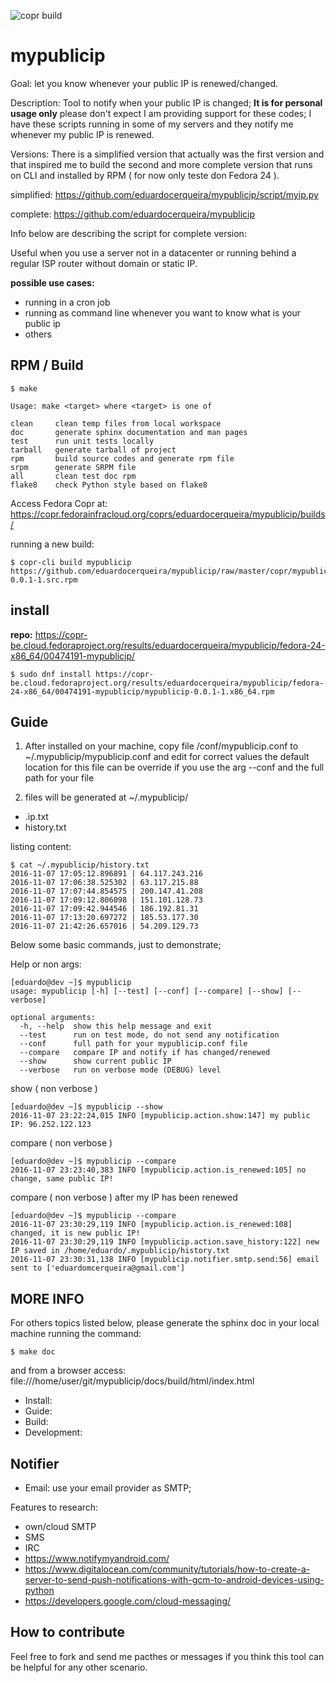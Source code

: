 ![copr build](https://copr.fedorainfracloud.org/coprs/eduardocerqueira/mypublicip/package/mypublicip/status_image/last_build.png)

# mypublicip

Goal: let you know whenever your public IP is renewed/changed.

Description: Tool to notify when your public IP is changed; **It is for personal usage only** please don't expect I am providing support for these codes; I have these scripts running in some of my servers and they notify me whenever my public IP is renewed.

Versions: There is a simplified version that actually was the first version and that inspired me to build the second and more complete version
that runs on CLI and installed by RPM ( for now only teste don Fedora 24 ).

simplified: https://github.com/eduardocerqueira/mypublicip/script/myip.py

complete: https://github.com/eduardocerqueira/mypublicip

Info below are describing the script for complete version:

Useful when you use a server not in a datacenter or running behind a regular ISP router without domain or static IP.

**possible use cases:**

* running in a cron job
* running as command line whenever you want to know what is your public ip
* others


## RPM / Build

	$ make

	Usage: make <target> where <target> is one of

	clean     clean temp files from local workspace
	doc       generate sphinx documentation and man pages
	test      run unit tests locally
	tarball   generate tarball of project
	rpm       build source codes and generate rpm file
	srpm      generate SRPM file
	all       clean test doc rpm
	flake8    check Python style based on flake8


Access Fedora Copr at: https://copr.fedorainfracloud.org/coprs/eduardocerqueira/mypublicip/builds/

running a new build:

	$ copr-cli build mypublicip https://github.com/eduardocerqueira/mypublicip/raw/master/copr/mypublicip-0.0.1-1.src.rpm


## install

**repo:** https://copr-be.cloud.fedoraproject.org/results/eduardocerqueira/mypublicip/fedora-24-x86_64/00474191-mypublicip/

	$ sudo dnf install https://copr-be.cloud.fedoraproject.org/results/eduardocerqueira/mypublicip/fedora-24-x86_64/00474191-mypublicip/mypublicip-0.0.1-1.x86_64.rpm


## Guide

1. After installed on your machine, copy file /conf/mypublicip.conf to ~/.mypublicip/mypublicip.conf and edit for correct values
the default location for this file can be override if you use the arg --conf and the full path for your file

2. files will be generated at ~/.mypublicip/
 * .ip.txt
 * history.txt

listing content:

	$ cat ~/.mypublicip/history.txt
	2016-11-07 17:05:12.896891 | 64.117.243.216
	2016-11-07 17:06:38.525302 | 63.117.215.88
	2016-11-07 17:07:44.854575 | 200.147.41.208
	2016-11-07 17:09:12.806098 | 151.101.128.73
	2016-11-07 17:09:42.944546 | 186.192.81.31
	2016-11-07 17:13:20.697272 | 185.53.177.30
	2016-11-07 21:42:26.657016 | 54.209.129.73


Below some basic commands, just to demonstrate;

Help or non args:

	[eduardo@dev ~]$ mypublicip
	usage: mypublicip [-h] [--test] [--conf] [--compare] [--show] [--verbose]

	optional arguments:
	  -h, --help  show this help message and exit
	  --test      run on test mode, do not send any notification
	  --conf      full path for your mypublicip.conf file
	  --compare   compare IP and notify if has changed/renewed
	  --show      show current public IP
	  --verbose   run on verbose mode (DEBUG) level

show ( non verbose )

	[eduardo@dev ~]$ mypublicip --show
	2016-11-07 23:22:24,015 INFO [mypublicip.action.show:147] my public IP: 96.252.122.123

compare ( non verbose )

	[eduardo@dev ~]$ mypublicip --compare
	2016-11-07 23:23:40,383 INFO [mypublicip.action.is_renewed:105] no change, same public IP!

compare ( non verbose ) after my IP has been renewed

	[eduardo@dev ~]$ mypublicip --compare
	2016-11-07 23:30:29,119 INFO [mypublicip.action.is_renewed:108] changed, it is new public IP!
	2016-11-07 23:30:29,119 INFO [mypublicip.action.save_history:122] new IP saved in /home/eduardo/.mypublicip/history.txt
	2016-11-07 23:30:31,138 INFO [mypublicip.notifier.smtp.send:56] email sent to ['eduardomcerqueira@gmail.com']



## MORE INFO

For others topics listed below, please generate the sphinx doc in your local machine running the command:

	$ make doc

and from a browser access: file:///home/user/git/mypublicip/docs/build/html/index.html

* Install:
* Guide:
* Build:
* Development:


## Notifier

 * Email: use your email provider as SMTP;

Features to research:

 * own/cloud SMTP
 * SMS
 * IRC
 * https://www.notifymyandroid.com/
 * https://www.digitalocean.com/community/tutorials/how-to-create-a-server-to-send-push-notifications-with-gcm-to-android-devices-using-python
 * https://developers.google.com/cloud-messaging/

 ## How to contribute

 Feel free to fork and send me pacthes or messages if you think this tool can be helpful for any other scenario.

